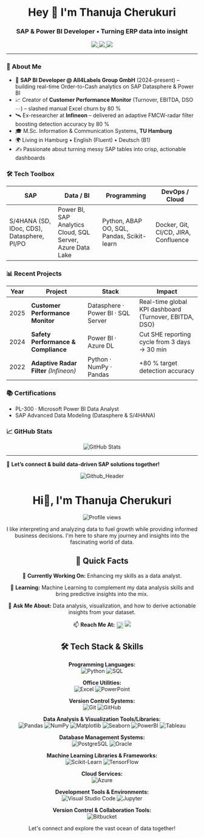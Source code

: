 <h1 align="center">Hey 👋 I'm Thanuja Cherukuri</h1>
<h3 align="center">SAP & Power BI Developer • Turning ERP data into insight</h3>

<p align="center">
  <a href="mailto:thanujacherukuri111@gmail.com">
    <img src="https://img.shields.io/badge/Email-D14836?style=for-the-badge&logo=gmail&logoColor=white"/>
  </a>
  <a href="https://www.linkedin.com/in/thanuja-c/">
    <img src="https://img.shields.io/badge/LinkedIn-0A66C2?style=for-the-badge&logo=linkedin&logoColor=white"/>
  </a>
  <a href="https://github.com/Cherukuri-Thanu">
    <img src="https://img.shields.io/github/followers/Cherukuri-Thanu?style=for-the-badge&label=Follow&logo=github"/>
  </a>
</p>

---

### 🚀 About Me
- 🏢  **SAP BI Developer @ All4Labels Group GmbH** (2024-present) – building real-time Order-to-Cash analytics on SAP Datasphere & Power BI  
- 📈  Creator of **Customer Performance Monitor** (Turnover, EBITDA, DSO ⋯) – slashed manual Excel churn by 80 %  
- 🛰️  Ex-researcher at **Infineon** – delivered an adaptive FMCW-radar filter boosting detection accuracy by 80 %  
- 🎓  M.Sc. Information & Communication Systems, **TU Hamburg**  
- 🌍  Living in Hamburg • English (Fluent) • Deutsch (B1)  
- ✍️  Passionate about turning messy SAP tables into crisp, actionable dashboards

### 🛠️ Tech Toolbox
| SAP | Data / BI | Programming | DevOps / Cloud |
|-----|-----------|-------------|----------------|
| S/4HANA (SD, IDoc, CDS), Datasphere, PI/PO | Power BI, SAP Analytics Cloud, SQL Server, Azure Data Lake | Python, ABAP OO, SQL, Pandas, Scikit-learn | Docker, Git, CI/CD, JIRA, Confluence |

### 📊 Recent Projects
| Year | Project | Stack | Impact |
|------|---------|-------|--------|
| 2025 | **Customer Performance Monitor** | Datasphere · Power BI · SQL Server | Real-time global KPI dashboard (Turnover, EBITDA, DSO) |
| 2024 | **Safety Performance & Compliance** | Power BI · Azure DL | Cut SHE reporting cycle from 3 days → 30 min |
| 2022 | **Adaptive Radar Filter** *(Infineon)* | Python · NumPy · Pandas | +80 % target detection accuracy |

### 📚 Certifications
- PL-300 · Microsoft Power BI Data Analyst  
- SAP Advanced Data Modeling (Datasphere & S/4HANA)

### 📈 GitHub Stats
<p align="center">
  <img src="https://github-readme-stats.vercel.app/api?username=Cherukuri-Thanu&show_icons=true" alt="GitHub Stats">
</p>

---

💬 **Let’s connect & build data-driven SAP solutions together!**
























<div align="center">

![Github_Header](https://github.com/Thanu-Cherukuri/Thanu-Cherukuri/assets/112831076/cde20d72-2ae7-4421-b7eb-75a26b176b2a)


# Hi👋, I'm Thanuja Cherukuri
![Profile views](https://komarev.com/ghpvc/?username=Thanu-Cherukuri)

I like interpreting and analyzing data to fuel growth while providing informed business decisions. I'm here to share my journey and insights into the fascinating world of data.

## 📌 Quick Facts

🔭 **Currently Working On:** Enhancing my skills as a data analyst.

🌱 **Learning:** Machine Learning to complement my data analysis skills and bring predictive insights into the mix.

💬 **Ask Me About:** Data analysis, visualization, and how to derive actionable insights from your dataset.

📫 **Reach Me At:** <a href="mailto:thanujacherukuri111@gmail.com"><img src="https://ssl.gstatic.com/ui/v1/icons/mail/rfr/logo_gmail_lockup_default_2x_r2.png" alt="Gmail Logo" style="height: 18px; vertical-align: middle;"/></a> <a href="https://www.linkedin.com/in/thanuja-c-482801186/"><img src="https://img.shields.io/badge/LinkedIn-Thanuja%20Cherukuri-blue?style=flat&logo=linkedin"></a> 

## 🛠 Tech Stack & Skills

**Programming Languages:**  
![Python](https://img.shields.io/badge/-Python-3776AB?style=flat-square&logo=Python&logoColor=white)  ![SQL](https://img.shields.io/badge/-SQL-4479A1?style=flat-square&logo=MySQL&logoColor=white)  

**Office Utilities:**  
![Excel](https://img.shields.io/badge/-Excel-217346?style=flat-square&logo=microsoft-excel&logoColor=white)  ![PowerPoint](https://img.shields.io/badge/-PowerPoint-B7472A?style=flat-square&logo=microsoft-powerpoint&logoColor=white)  

**Version Control Systems:**  
![Git](https://img.shields.io/badge/-Git-F05032?style=flat-square&logo=git&logoColor=white)  ![GitHub](https://img.shields.io/badge/-GitHub-181717?style=flat-square&logo=github&logoColor=white)  

**Data Analysis & Visualization Tools/Libraries:**  
![Pandas](https://img.shields.io/badge/-Pandas-150458?style=flat-square&logo=pandas&logoColor=white)  ![NumPy](https://img.shields.io/badge/-NumPy-013243?style=flat-square&logo=numpy&logoColor=white)  ![Matplotlib](https://img.shields.io/badge/-Matplotlib-FFA07A?style=flat-square&logoColor=white)  ![Seaborn](https://img.shields.io/badge/-Seaborn-77ACF1?style=flat-square&logoColor=white)  ![PowerBI](https://img.shields.io/badge/-Power%20BI-F2C811?style=flat-square&logo=Power-BI&logoColor=black)  ![Tableau](https://img.shields.io/badge/-Tableau-E97627?style=flat-square&logo=Tableau&logoColor=white)  

**Database Management Systems:**  
![PostgreSQL](https://img.shields.io/badge/-PostgreSQL-336791?style=flat-square&logo=postgresql&logoColor=white)  ![Oracle](https://img.shields.io/badge/-Oracle-F80000?style=flat-square&logo=Oracle&logoColor=white)  

**Machine Learning Libraries & Frameworks:**  
![Scikit-Learn](https://img.shields.io/badge/-Scikit%20Learn-F7931E?style=flat-square&logo=scikit-learn&logoColor=white)  ![TensorFlow](https://img.shields.io/badge/-TensorFlow-FF6F00?style=flat-square&logo=TensorFlow&logoColor=white)  

**Cloud Services:**  
![Azure](https://img.shields.io/badge/-Microsoft%20Azure-0089D6?style=flat-square&logo=microsoft-azure&logoColor=white)  

**Development Tools & Environments:**  
![Visual Studio Code](https://img.shields.io/badge/-Visual%20Studio%20Code-007ACC?style=flat-square&logo=visual-studio-code&logoColor=white)  ![Jupyter](https://img.shields.io/badge/-Jupyter-F37626?style=flat-square&logo=jupyter&logoColor=white)  

**Version Control & Collaboration Tools:**  
![Bitbucket](https://img.shields.io/badge/-Bitbucket-0052CC?style=flat-square&logo=bitbucket&logoColor=white)

Let's connect and explore the vast ocean of data together!

</div>
